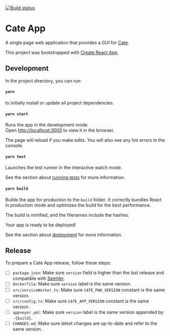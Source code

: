 [![Build status](https://ci.appveyor.com/api/projects/status/4g3vwk8oyotj1kqm?svg=true)](https://ci.appveyor.com/project/bcdev/cate-app)

# Cate App

A single page web application that provides a GUI for [Cate](https://github.com/CCI-Tools/cate).

This project was bootstrapped with [Create React App](https://github.com/facebook/create-react-app).

## Development

In the project directory, you can run:

#### `yarn`

to initially install or update all project dependencies.

#### `yarn start`

Runs the app in the development mode.<br />
Open [http://localhost:3000](http://localhost:3000) to view it in the browser.

The page will reload if you make edits.
You will also see any lint errors in the console.

#### `yarn test`

Launches the test runner in the interactive watch mode.

See the section about [running tests](https://facebook.github.io/create-react-app/docs/running-tests) 
for more information.

#### `yarn build`

Builds the app for production to the `build` folder.
It correctly bundles React in production mode and optimizes the build for the best performance.

The build is minified, and the filenames include the hashes.

Your app is ready to be deployed!

See the section about [deployment](https://facebook.github.io/create-react-app/docs/deployment) 
for more information.

## Release

To prepare a Cate App release, follow these steps:

- [ ] `package.json`: Make sure `version` field is higher than the last release
  and compatible with [SemVer](https://semver.org/).
- [ ] `Dockerfile`: Make sure `version` label is the same version.
- [ ] `src/serviceWorker.ts`: Make sure `CATE_PWA_VERSION` constant is the same version.
- [ ] `src/config.ts`: Make sure `CATE_APP_VERSION` constant is the same version.
- [ ] `appveyor.yml`: Make sure `version` label is the same version appended by `-{build}`.
- [ ] `CHANGES.md`: Make sure latest changes are up-to-date and refer to the same version.
